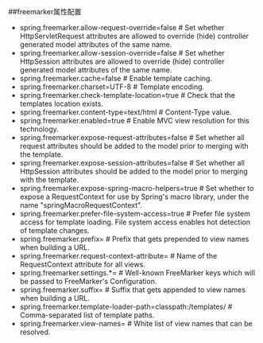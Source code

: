 ##freemarker属性配置

* spring.freemarker.allow-request-override=false # Set whether HttpServletRequest attributes are allowed to override (hide) controller generated model attributes of the same name.
* spring.freemarker.allow-session-override=false # Set whether HttpSession attributes are allowed to override (hide) controller generated model attributes of the same name.
* spring.freemarker.cache=false # Enable template caching.
* spring.freemarker.charset=UTF-8 # Template encoding.
* spring.freemarker.check-template-location=true # Check that the templates location exists.
* spring.freemarker.content-type=text/html # Content-Type value.
* spring.freemarker.enabled=true # Enable MVC view resolution for this technology.
* spring.freemarker.expose-request-attributes=false # Set whether all request attributes should be added to the model prior to merging with the template.
* spring.freemarker.expose-session-attributes=false # Set whether all HttpSession attributes should be added to the model prior to merging with the template.
* spring.freemarker.expose-spring-macro-helpers=true # Set whether to expose a RequestContext for use by Spring's macro library, under the name "springMacroRequestContext".
* spring.freemarker.prefer-file-system-access=true # Prefer file system access for template loading. File system access enables hot detection of template changes.
* spring.freemarker.prefix= # Prefix that gets prepended to view names when building a URL.
* spring.freemarker.request-context-attribute= # Name of the RequestContext attribute for all views.
* spring.freemarker.settings.*= # Well-known FreeMarker keys which will be passed to FreeMarker's Configuration.
* spring.freemarker.suffix= # Suffix that gets appended to view names when building a URL.
* spring.freemarker.template-loader-path=classpath:/templates/ # Comma-separated list of template paths.
* spring.freemarker.view-names= # White list of view names that can be resolved.